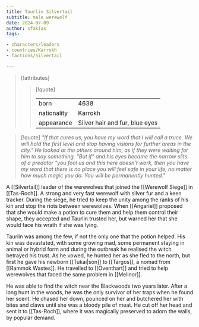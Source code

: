 ```yaml
---
title: Taurlin Silvertail
subtitle: male werewolf
date: 2024-07-09
author: sfakias
tags:

- characters/leaders
- countries/Karrokh
- factions/Silvertail

---
```

> [!attributes]
> 
> > [!quote]
> >
> > | | |
> > | --- | --- |
> > | born | 4638 |
> > | nationality | Karrokh |
> > | appearance | Silver hair and fur, blue eyes |

> [!quote] 
> _"If that cures us, you have my word that I will call a truce. We will hold the first level and stop having visions for further areas in the city." He looked at the others around him, as if they were waiting for him to say something. "But if" and his eyes became the narrow slits of a predator "you fool us and this here doesn't work, then you have my word that there is no place you will feel safe in your life, no matter how much magic you do. You will be permanently hunted."_

A [[Silvertail]] leader of the werewolves that joined the [[Werewolf Siege]] in [[Tas-Roch]]. A strong and very fast werewolf with silver fur and a keen tracker. During the siege, he tried to keep the unity among the ranks of his kin and stop the riots between werewolves. When [[Angariel]] proposed that she would make a potion to cure them and help them control their shape, they accepted and Taurlin trusted her, but warned her that she would face his wrath if she was lying. 

Taurlin was among the few, if not the only one that the potion helped. His kin was devastated, with some growing mad, some permanent staying in animal or hybrid form and during the outbreak he realised the witch betrayed his trust. As he vowed, he hunted her as she fled to the north, but first he gave his newborn [[Tukai|son]] to [[Targos]], a nomad from [[Rammok Wastes]]. He travelled to [[Oventhart]] and tried to help werewolves that faced the same problem in [[Melinor]].

He was able to find the witch near the Blackwoods two years later. After a long hunt in the woods, he was the only survivor of her traps when he found her scent. He chased her down, pounced on her and butchered her with bites and claws until she was a bloody pile of meat. He cut off her head and sent it to [[Tas-Roch]], where it was magically preserved to adorn the walls, by popular demand.
